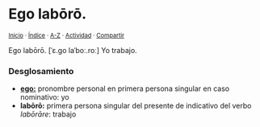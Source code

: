 # Ego labōrō.
<sup>[Inicio](https://github.com/jucardus.github.io/repo/blob/main/readme.md) · [Índice](https://github.com/jucardus.github.io/repo/blob/main/indices/frases-chinas.md) · [A-Z](https://github.com/jucardus.github.io/repo/blob/main/indices/alfabetico.md) · [Actividad](https://github.com/jucardus.github.io/repo/blob/main/indices/actividad.md) · [Compartir](https://x.com/intent/tweet?text=%C2%ABEgo%20lab%C5%8Dr%C5%8D.%C2%BB%20entre%20las%20Frases%20latinas%20de%20Jucardus%2C%20con%20desglosamiento%2C%20pronunciaci%C3%B3n%20y%20m%C3%A1s.%0A%E2%86%92%20https%3A%2F%2Fgithub.com%2Fjucardus%2Frepo%2Fblob%2Fmain%2Fcontenido%2F25%2F04%2F24%2Fego-laboro.md%0A%0A%23frss_ltns_jucardus%0A%40jucardus)</sup>

Ego labōrō. [ˈɛ.ɡo laˈboː.roː] Yo trabajo.

### Desglosamiento

* [**ego:**](https://github.com/jucardus.github.io/repo/blob/main/contenido/25/04/22/ego.md) pronombre personal en primera persona singular en caso nominativo: yo
* **labōrō:** primera persona singular del presente de indicativo del verbo _labōrāre_: trabajo
